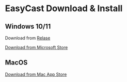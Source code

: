 # EasyCast Download & Install

## Windows 10/11

Download from [Relase](https://github.com/lightsoftdev/EasyCast/releases/)

[Download from Microsoft Store](https://www.microsoft.com/store/apps/9P8BH9SMXQMC)

## MacOS
[Download from Mac App Store](https://apps.apple.com/app/id6449523222)
